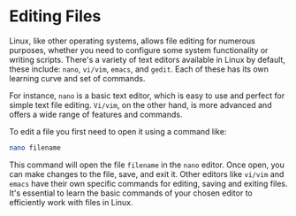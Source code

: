 # Editing Files 

Linux, like other operating systems, allows file editing for numerous purposes, whether you need to configure some system functionality or writing scripts. There's a variety of text editors available in Linux by default, these include: `nano`, `vi/vim`, `emacs`, and `gedit`. Each of these has its own learning curve and set of commands.

For instance, `nano` is a basic text editor, which is easy to use and perfect for simple text file editing. `Vi/vim`, on the other hand, is more advanced and offers a wide range of features and commands.

To edit a file you first need to open it using a command like:

```bash
nano filename
```

This command will open the file `filename` in the `nano` editor. Once open, you can make changes to the file, save, and exit it. Other editors like `vi/vim` and `emacs` have their own specific commands for editing, saving and exiting files. It's essential to learn the basic commands of your chosen editor to efficiently work with files in Linux.